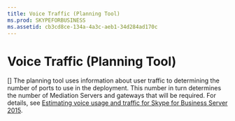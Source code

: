 ```yaml
---
title: Voice Traffic (Planning Tool)
ms.prod: SKYPEFORBUSINESS
ms.assetid: cb3cd8ce-134a-4a3c-aeb1-34d284ad170c
---
```



# Voice Traffic (Planning Tool)
[]
The planning tool uses information about user traffic to determining the number of ports to use in the deployment. This number in turn determines the number of Mediation Servers and gateways that will be required. For details, see  [Estimating voice usage and traffic for Skype for Business Server 2015](estimating-voice-usage-and-traffic-for-skype-for-business-server-2015.md).
  
    
    


